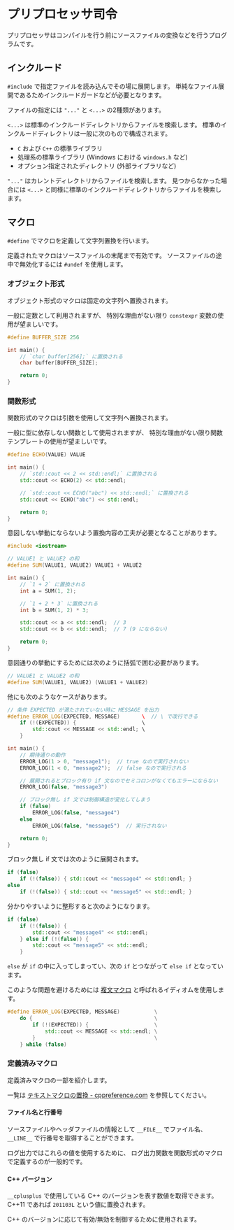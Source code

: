 # プリプロセッサ司令

プリプロセッサはコンパイルを行う前にソースファイルの変換などを行うプログラムです。

## インクルード

`#include` で指定ファイルを読み込んでその場に展開します。
単純なファイル展開であるためインクルードガードなどが必要となります。

ファイルの指定には `"..."` と `<...>` の2種類があります。

`<...>` は標準のインクルードディレクトリからファイルを検索します。
標準のインクルードディレクトリは一般に次のもので構成されます。

* `C` および `C++` の標準ライブラリ
* 処理系の標準ライブラリ (Windows における `windows.h` など)
* オプション指定されたディレクトリ (外部ライブラリなど)

`"..."` はカレントディレクトリからファイルを検索します。
見つからなかった場合には `<...>` と同様に標準のインクルードディレクトリからファイルを検索します。

## マクロ

`#define` でマクロを定義して文字列置換を行います。

定義されたマクロはソースファイルの末尾まで有効です。
ソースファイルの途中で無効化するには `#undef` を使用します。

### オブジェクト形式

オブジェクト形式のマクロは固定の文字列へ置換されます。

一般に定数として利用されますが、
特別な理由がない限り `constexpr` 変数の使用が望ましいです。

```cpp
#define BUFFER_SIZE 256

int main() {
    // `char buffer[256];` に置換される
    char buffer[BUFFER_SIZE];

    return 0;
}
```

### 関数形式

関数形式のマクロは引数を使用して文字列へ置換されます。

一般に型に依存しない関数として使用されますが、
特別な理由がない限り関数テンプレートの使用が望ましいです。

```cpp
#define ECHO(VALUE) VALUE

int main() {
    // `std::cout << 2 << std::endl;` に置換される
    std::cout << ECHO(2) << std::endl;

    // `std::cout << ECHO("abc") << std::endl;` に置換される
    std::cout << ECHO("abc") << std::endl;

    return 0;
}
```

意図しない挙動にならないよう置換内容の工夫が必要となることがあります。

```cpp
#include <iostream>

// VALUE1 と VALUE2 の和
#define SUM(VALUE1, VALUE2) VALUE1 + VALUE2

int main() {
    // `1 + 2` に置換される
    int a = SUM(1, 2);

    // `1 + 2 * 3` に置換される
    int b = SUM(1, 2) * 3;

    std::cout << a << std::endl;  // 3
    std::cout << b << std::endl;  // 7 (9 にならない)

    return 0;
}
```

意図通りの挙動にするためには次のように括弧で囲む必要があります。

```cpp
// VALUE1 と VALUE2 の和
#define SUM(VALUE1, VALUE2) (VALUE1 + VALUE2)
```

他にも次のようなケースがあります。

```cpp
// 条件 EXPECTED が満たされていない時に MESSAGE を出力
#define ERROR_LOG(EXPECTED, MESSAGE)       \  // \ で改行できる
    if (!(EXPECTED)) {                     \
        std::cout << MESSAGE << std::endl; \
    }

int main() {
    // 期待通りの動作
    ERROR_LOG(1 > 0, "message1");  // true なので実行されない
    ERROR_LOG(1 < 0, "message2");  // false なので実行される

    // 展開されるとブロック有り if 文なのでセミコロンがなくてもエラーにならない
    ERROR_LOG(false, "message3")

    // ブロック無し if 文では制御構造が変化してしまう
    if (false)
        ERROR_LOG(false, "message4")
    else
        ERROR_LOG(false, "message5")  // 実行されない

    return 0;
}
```

ブロック無し if 文では次のように展開されます。

```cpp
if (false)
    if (!(false)) { std::cout << "message4" << std::endl; }
else
    if (!(false)) { std::cout << "message5" << std::endl; }
```

分かりやすいように整形すると次のようになります。

```cpp
if (false)
    if (!(false)) {
        std::cout << "message4" << std::endl;
    } else if (!(false)) {
        std::cout << "message5" << std::endl;
    }
```

`else` が `if` の中に入ってしまってい、次の `if` とつながって `else if` となっています。

このような問題を避けるためには
[複文マクロ][more_cplusplus_idioms_multi_statement_macro] と呼ばれるイディオムを使用します。

[more_cplusplus_idioms_multi_statement_macro]: https://ja.wikibooks.org/wiki/More_C%2B%2B_Idioms/複文マクロ(Multi-statement_Macro)

```cpp
#define ERROR_LOG(EXPECTED, MESSAGE)           \
    do {                                       \
        if (!(EXPECTED)) {                     \
            std::cout << MESSAGE << std::endl; \
        }                                      \
    } while (false)
```

### 定義済みマクロ

定義済みマクロの一部を紹介します。

一覧は [テキストマクロの置換 - cppreference.com][cppreference_replace] を参照してください。

[cppreference_replace]: https://ja.cppreference.com/w/cpp/preprocessor/replace

#### ファイル名と行番号

ソースファイルやヘッダファイルの情報として
`__FILE__` でファイル名、
`__LINE__` で行番号を取得することができます。

ログ出力ではこれらの値を使用するために、
ログ出力関数を関数形式のマクロで定義するのが一般的です。

#### C++ バージョン

`__cplusplus` で使用している C++ のバージョンを表す数値を取得できます。
C++11 であれば `201103L` という値に置換されます。

C++ のバージョンに応じて有効/無効を制御するために使用されます。
